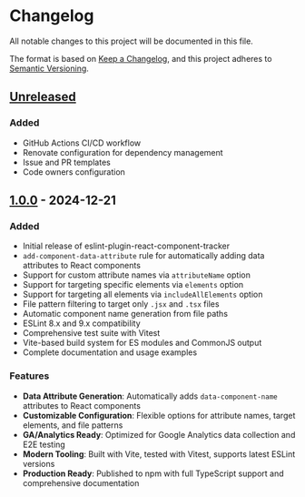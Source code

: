 # Changelog

All notable changes to this project will be documented in this file.

The format is based on [Keep a Changelog](https://keepachangelog.com/en/1.0.0/),
and this project adheres to [Semantic Versioning](https://semver.org/spec/v2.0.0.html).

## [Unreleased]

### Added
- GitHub Actions CI/CD workflow
- Renovate configuration for dependency management
- Issue and PR templates
- Code owners configuration

## [1.0.0] - 2024-12-21

### Added
- Initial release of eslint-plugin-react-component-tracker
- `add-component-data-attribute` rule for automatically adding data attributes to React components
- Support for custom attribute names via `attributeName` option
- Support for targeting specific elements via `elements` option
- Support for targeting all elements via `includeAllElements` option
- File pattern filtering to target only `.jsx` and `.tsx` files
- Automatic component name generation from file paths
- ESLint 8.x and 9.x compatibility
- Comprehensive test suite with Vitest
- Vite-based build system for ES modules and CommonJS output
- Complete documentation and usage examples

### Features
- **Data Attribute Generation**: Automatically adds `data-component-name` attributes to React components
- **Customizable Configuration**: Flexible options for attribute names, target elements, and file patterns
- **GA/Analytics Ready**: Optimized for Google Analytics data collection and E2E testing
- **Modern Tooling**: Built with Vite, tested with Vitest, supports latest ESLint versions
- **Production Ready**: Published to npm with full TypeScript support and comprehensive documentation

[Unreleased]: https://github.com/hiromi-2000/eslint-plugin-react-component-tracker/compare/v1.0.0...HEAD
[1.0.0]: https://github.com/hiromi-2000/eslint-plugin-react-component-tracker/releases/tag/v1.0.0 
